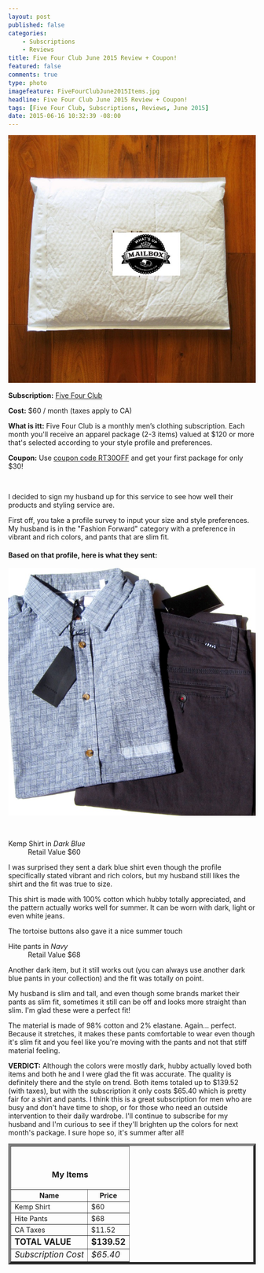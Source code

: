 ```yaml
---
layout: post
published: false
categories: 
    - Subscriptions
    - Reviews
title: Five Four Club June 2015 Review + Coupon!
featured: false
comments: true
type: photo
imagefeature: FiveFourClubJune2015Items.jpg
headline: Five Four Club June 2015 Review + Coupon!
tags: [Five Four Club, Subscriptions, Reviews, June 2015]
date: 2015-06-16 10:32:39 -08:00
---
```


<center><img src='/images/FiveFourClubJune2015Package.jpg'></center>
<p><b>Subscription:</b> <a href="https://fivefourclothing.com/new/club/getstarted/referrer/RE731318" target="_blank">Five Four Club</a></p>
<p><b>Cost:</b> $60 / month (taxes apply to CA)</p>
<p><b>What is itt:</b> Five Four Club is a monthly men’s clothing subscription. Each month you'll receive an apparel package (2-3 items) valued at $120 or more that's selected according to your style profile and preferences.</p>
<p><b>Coupon:</b> Use <a href="http://curebit.com/x/9FH49O" target="_blank">coupon code RT30OFF</a> and get your first package for only $30!</p>
<br>

<p>I decided to sign my husband up for this service to see how well their products and styling service are.</p>

<p>First off, you take a profile survey to input your size and style preferences. My husband is in the "Fashion Forward" category with a preference in vibrant and rich colors, and pants that are slim fit.</p>

<H4>Based on that profile, here is what they sent:</H4>
<p><center><img src='/images/FiveFourClubJune2015Items.jpg'></center></p>
<br>

<DL>
<DT>Kemp Shirt in <i>Dark Blue</i></DT>
<DD>Retail Value $60</DD>
</DL>

<p>I was surprised they sent a dark blue shirt even though the profile specifically stated vibrant and rich colors, but my husband still likes the shirt and the fit was true to size.</p>
<p>This shirt is made with 100% cotton which hubby totally appreciated, and the pattern actually works well for summer. It can be worn with dark, light or even white jeans.</p>
<p>The tortoise buttons also gave it a nice summer touch</p>

<DL>
<DT>Hite pants in <i>Navy</i></DT>
<DD>Retail Value $68</DD>
</DL>

<p>Another dark item, but it still works out (you can always use another dark blue pants in your collection) and the fit was totally on point.</p> 
<p>My husband is slim and tall, and even though some brands market their pants as slim fit, sometimes it still can be off and looks more straight than slim. I'm glad these were a perfect fit!</p>
<p>The material is made of 98% cotton and 2% elastane. Again... perfect. Because it stretches, it makes these pants comfortable to wear even though it's slim fit and you feel like you're moving with the pants and not that stiff material feeling.</p>

<p><i class="icon-exclamation-sign"></i><b> VERDICT:</b> Although the colors were mostly dark, hubby actually loved both items and both he and I were glad the fit was accurate. The quality is definitely there and the style on trend. Both items totaled up to $139.52 (with taxes), but with the subscription it only costs $65.40 which is pretty fair for a shirt and pants. I think this is a great subscription for men who are busy and don't have time to shop, or for those who need an outside intervention to their daily wardrobe. I'll continue to subscribe for my husband and I'm curious to see if they'll brighten up the colors for next month's package. I sure hope so, it's summer after all!</p>

<TABLE  BORDER="5">
   <TR>
      <TH COLSPAN="2">
         <H3><BR><center>My Items</center></H3>
      </TH>
   </TR>
      <TH>Name</TH>
      <TH>Price</TH>
  <TR>
      <TD>Kemp Shirt</TD>
      <TD>$60</TD>
   </TR>
   <TR>
      <TD>Hite Pants</TD>
      <TD>$68</TD>
   </TR>
   <TR>
      <TD>CA Taxes</TD>
      <TD>$11.52</TD>
   </TR>
   <TR>
      <TD><b><big>TOTAL VALUE</big></b></TD>
      <TD><b><big>$139.52</big></b></TD>
   </TR>
   <TR>
      <TD><i><big>Subscription Cost</big></i></TD>
      <TD><i><big>$65.40</big></i></TD>
   </TR>
</TABLE>
